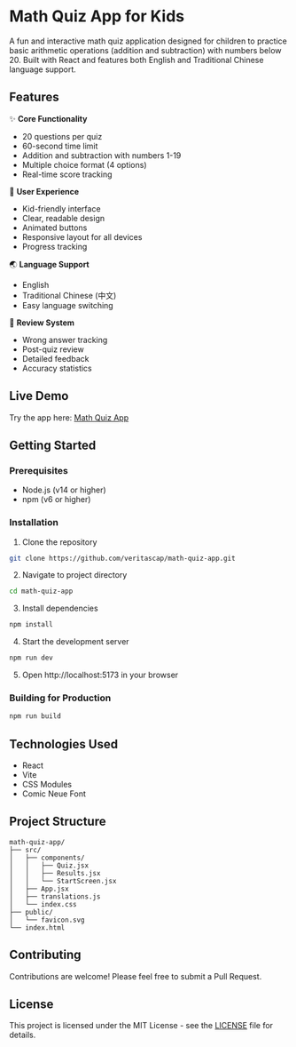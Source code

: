 # Math Quiz App for Kids

A fun and interactive math quiz application designed for children to practice basic arithmetic operations (addition and subtraction) with numbers below 20. Built with React and features both English and Traditional Chinese language support.

## Features

✨ **Core Functionality**
- 20 questions per quiz
- 60-second time limit
- Addition and subtraction with numbers 1-19
- Multiple choice format (4 options)
- Real-time score tracking

🎨 **User Experience**
- Kid-friendly interface
- Clear, readable design
- Animated buttons
- Responsive layout for all devices
- Progress tracking

🌏 **Language Support**
- English
- Traditional Chinese (中文)
- Easy language switching

📝 **Review System**
- Wrong answer tracking
- Post-quiz review
- Detailed feedback
- Accuracy statistics

## Live Demo

Try the app here: [Math Quiz App](k2mathquiz.netlify.app)

## Getting Started

### Prerequisites

- Node.js (v14 or higher)
- npm (v6 or higher)

### Installation

1. Clone the repository
```bash
git clone https://github.com/veritascap/math-quiz-app.git
```

2. Navigate to project directory
```bash
cd math-quiz-app
```

3. Install dependencies
```bash
npm install
```

4. Start the development server
```bash
npm run dev
```

5. Open http://localhost:5173 in your browser

### Building for Production

```bash
npm run build
```

## Technologies Used

- React
- Vite
- CSS Modules
- Comic Neue Font

## Project Structure

```
math-quiz-app/
├── src/
│   ├── components/
│   │   ├── Quiz.jsx
│   │   ├── Results.jsx
│   │   └── StartScreen.jsx
│   ├── App.jsx
│   ├── translations.js
│   └── index.css
├── public/
│   └── favicon.svg
└── index.html
```

## Contributing

Contributions are welcome! Please feel free to submit a Pull Request.

## License

This project is licensed under the MIT License - see the [LICENSE](LICENSE) file for details.
